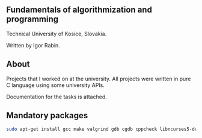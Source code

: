 ## Fundamentals of algorithmization and programming 
Technical University of Kosice, Slovakia.

Written by Igor Rabin.

## About
Projects that I worked on at the university. All projects were written in pure C language using some university APIs.

Documentation for the tasks is attached.

## Mandatory packages
```bash
sudo apt-get install gcc make valgrind gdb cgdb cppcheck libncurses5-dev libncurses5 ncurses-doc git cmake pkg-config check
```
